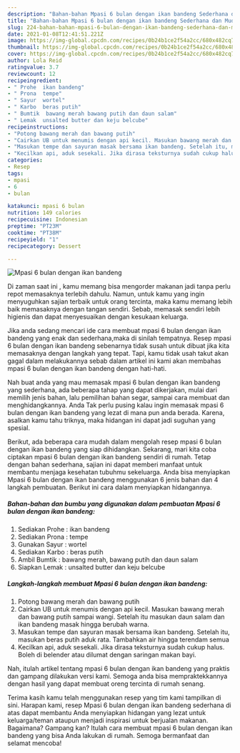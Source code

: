 ```yaml
---
description: "Bahan-bahan Mpasi 6 bulan dengan ikan bandeng Sederhana dan Mudah Dibuat"
title: "Bahan-bahan Mpasi 6 bulan dengan ikan bandeng Sederhana dan Mudah Dibuat"
slug: 224-bahan-bahan-mpasi-6-bulan-dengan-ikan-bandeng-sederhana-dan-mudah-dibuat
date: 2021-01-08T12:41:51.221Z
image: https://img-global.cpcdn.com/recipes/0b24b1ce2f54a2cc/680x482cq70/mpasi-6-bulan-dengan-ikan-bandeng-foto-resep-utama.jpg
thumbnail: https://img-global.cpcdn.com/recipes/0b24b1ce2f54a2cc/680x482cq70/mpasi-6-bulan-dengan-ikan-bandeng-foto-resep-utama.jpg
cover: https://img-global.cpcdn.com/recipes/0b24b1ce2f54a2cc/680x482cq70/mpasi-6-bulan-dengan-ikan-bandeng-foto-resep-utama.jpg
author: Lola Reid
ratingvalue: 3.7
reviewcount: 12
recipeingredient:
- " Prohe  ikan bandeng"
- " Prona  tempe"
- " Sayur  wortel"
- " Karbo  beras putih"
- " Bumtik  bawang merah bawang putih dan daun salam"
- " Lemak  unsalted butter dan keju belcube"
recipeinstructions:
- "Potong bawang merah dan bawang putih"
- "Cairkan UB untuk menumis dengan api kecil. Masukan bawang merah dan bawang putih sampai wangi. Setelah itu masukan daun salam dan ikan bandeng masak hingga berubah warna."
- "Masukan tempe dan sayuran masak bersama ikan bandeng. Setelah itu, masukan beras putih aduk rata. Tambahkan air hingga terendam semua"
- "Kecilkan api, aduk sesekali. Jika dirasa teksturnya sudah cukup halus. Boleh di belender atau dilumat dengan saringan makan bayi."
categories:
- Resep
tags:
- mpasi
- 6
- bulan

katakunci: mpasi 6 bulan 
nutrition: 149 calories
recipecuisine: Indonesian
preptime: "PT23M"
cooktime: "PT38M"
recipeyield: "1"
recipecategory: Dessert

---
```



![Mpasi 6 bulan dengan ikan bandeng](https://img-global.cpcdn.com/recipes/0b24b1ce2f54a2cc/680x482cq70/mpasi-6-bulan-dengan-ikan-bandeng-foto-resep-utama.jpg)

Di zaman  saat ini , kamu memang bisa mengorder makanan jadi tanpa perlu repot memasaknya terlebih dahulu. Namun, untuk kamu yang ingin menyuguhkan sajian terbaik untuk orang tercinta, maka kamu memang lebih baik memasaknya dengan tangan sendiri. Sebab, memasak sendiri lebih higienis dan dapat menyesuaikan dengan kesukaan keluarga.

Jika anda sedang mencari ide cara membuat mpasi 6 bulan dengan ikan bandeng yang enak dan sederhana,maka di sinilah tempatnya. Resep mpasi 6 bulan dengan ikan bandeng  sebenarnya tidak susah untuk dibuat jika kita memasaknya dengan langkah yang tepat. Tapi, kamu tidak usah takut akan gagal dalam melakukannya 
sebab dalam artikel ini kami akan membahas mpasi 6 bulan dengan ikan bandeng dengan hati-hati.  



Nah buat anda yang mau memasak mpasi 6 bulan dengan ikan bandeng yang sederhana, ada beberapa tahap yang dapat dikerjakan, mulai dari memilih jenis bahan, lalu pemilihan bahan segar, sampai cara membuat dan menghidangkannya. Anda Tak perlu pusing kalau ingin memasak mpasi 6 bulan dengan ikan bandeng yang lezat di mana pun anda berada. Karena, asalkan kamu  tahu triknya, maka hidangan ini dapat jadi suguhan yang spesial.

Berikut, ada beberapa cara mudah dalam mengolah resep mpasi 6 bulan dengan ikan bandeng yang siap dihidangkan. Sekarang, mari kita coba ciptakan mpasi 6 bulan dengan ikan bandeng sendiri di rumah. Tetap dengan bahan sederhana, sajian ini dapat memberi manfaat untuk membantu menjaga kesehatan tubuhmu sekeluarga. Anda bisa menyiapkan Mpasi 6 bulan dengan ikan bandeng menggunakan 6 jenis bahan dan 4 langkah pembuatan. Berikut ini cara dalam menyiapkan hidangannya.

<!--inarticleads1-->

##### Bahan-bahan dan bumbu yang digunakan dalam pembuatan Mpasi 6 bulan dengan ikan bandeng:

1. Sediakan  Prohe : ikan bandeng
1. Sediakan  Prona : tempe
1. Gunakan  Sayur : wortel
1. Sediakan  Karbo : beras putih
1. Ambil  Bumtik : bawang merah, bawang putih dan daun salam
1. Siapkan  Lemak : unsalted butter dan keju belcube




<!--inarticleads2-->

##### Langkah-langkah membuat Mpasi 6 bulan dengan ikan bandeng:

1. Potong bawang merah dan bawang putih
1. Cairkan UB untuk menumis dengan api kecil. Masukan bawang merah dan bawang putih sampai wangi. Setelah itu masukan daun salam dan ikan bandeng masak hingga berubah warna.
1. Masukan tempe dan sayuran masak bersama ikan bandeng. Setelah itu, masukan beras putih aduk rata. Tambahkan air hingga terendam semua
1. Kecilkan api, aduk sesekali. Jika dirasa teksturnya sudah cukup halus. Boleh di belender atau dilumat dengan saringan makan bayi.




Nah, itulah artikel tentang  mpasi 6 bulan dengan ikan bandeng  yang praktis dan gampang dilakukan versi kami. Semoga anda bisa mempraktekkannya dengan hasil yang dapat membuat oreng tercinta di rumah senang. 

Terima kasih kamu telah menggunakan resep yang tim kami tampilkan di sini. Harapan kami, resep  Mpasi 6 bulan dengan ikan bandeng sederhana di atas dapat membantu Anda menyiapkan hidangan yang lezat untuk keluarga/teman ataupun menjadi inspirasi untuk berjualan makanan. Bagaimana? Gampang kan? Itulah cara membuat mpasi 6 bulan dengan ikan bandeng yang bisa Anda lakukan di rumah. Semoga bermanfaat dan selamat mencoba!

